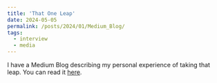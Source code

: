 ```yaml
---
title: 'That One Leap'
date: 2024-05-05
permalink: /posts/2024/01/Medium_Blog/
tags:
  - interview
  - media
---
```


I have a Medium Blog describing my personal experience of taking that leap. You can read it [here](https://medium.com/@mayankghogale/that-one-leap-413698cd3ee6).
